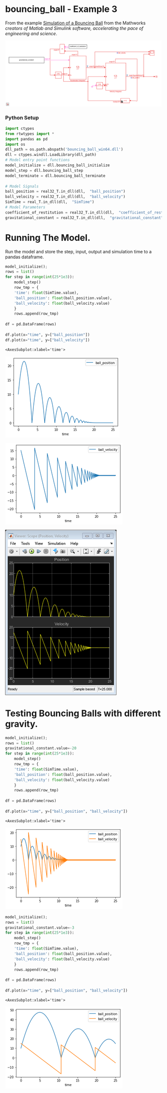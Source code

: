 # bouncing_ball - Example 3

From the example [Simulation of a Bouncing Ball](https://www.mathworks.com/help/simulink/slref/simulation-of-a-bouncing-ball.html) from the Mathworks *creators of Matlab and Simulink software, accelerating the pace of engineering and science*.

![](bouncing_ball.png)

### Python Setup


```python
import ctypes
from rtwtypes import *
import pandas as pd
import os
dll_path = os.path.abspath('bouncing_ball_win64.dll')
dll = ctypes.windll.LoadLibrary(dll_path)
# Model entry point functions
model_initialize = dll.bouncing_ball_initialize
model_step = dll.bouncing_ball_step
model_terminate = dll.bouncing_ball_terminate

# Model Signals
ball_position = real32_T.in_dll(dll,  "ball_position")
ball_velocity = real32_T.in_dll(dll,  "ball_velocity")
SimTime = real_T.in_dll(dll,  "SimTime")
# Model Parameters
coefficient_of_restitution = real32_T.in_dll(dll,  "coefficient_of_restitution")
gravitational_constant = real32_T.in_dll(dll,  "gravitational_constant")
```

# Running The Model.

Run the model and store the step, input, output and simulation time to a pandas dataframe.


```python
model_initialize();
rows = list()
for step in range(int(25*1e3)):
    model_step()
    row_tmp = {
    'time': float(SimTime.value),
    'ball_position': float(ball_position.value),
    'ball_velocity': float(ball_velocity.value)
    }
    rows.append(row_tmp)

df = pd.DataFrame(rows)

df.plot(x="time", y=["ball_position"])
df.plot(x="time", y=["ball_velocity"])
```




    <AxesSubplot:xlabel='time'>




    
![png](bouncing_ball_files/bouncing_ball_4_1.png)
    



    
![png](bouncing_ball_files/bouncing_ball_4_2.png)
    


![](sldemo_bounceExample_02.png)

# Testing Bouncing Balls with different gravity.


```python
model_initialize();
rows = list()
gravitational_constant.value=-20
for step in range(int(25*1e3)):
    model_step()
    row_tmp = {
    'time': float(SimTime.value),
    'ball_position': float(ball_position.value),
    'ball_velocity': float(ball_velocity.value)
    }
    rows.append(row_tmp)

df = pd.DataFrame(rows)

df.plot(x="time", y=["ball_position", "ball_velocity"])
```




    <AxesSubplot:xlabel='time'>




    
![png](bouncing_ball_files/bouncing_ball_7_1.png)
    



```python
model_initialize();
rows = list()
gravitational_constant.value=-3
for step in range(int(25*1e3)):
    model_step()
    row_tmp = {
    'time': float(SimTime.value),
    'ball_position': float(ball_position.value),
    'ball_velocity': float(ball_velocity.value)
    }
    rows.append(row_tmp)

df = pd.DataFrame(rows)

df.plot(x="time", y=["ball_position", "ball_velocity"])
```




    <AxesSubplot:xlabel='time'>




    
![png](bouncing_ball_files/bouncing_ball_8_1.png)
    

